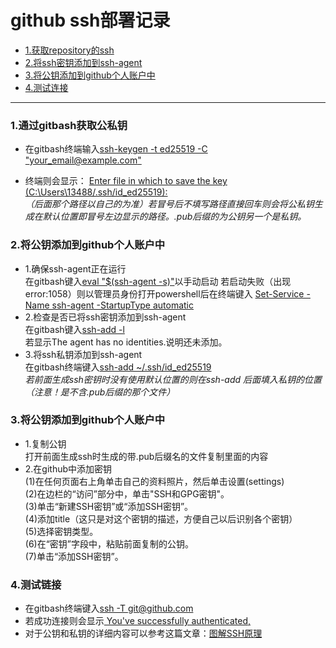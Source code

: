 # **github ssh部署记录**

- [1.获取repository的ssh](#1)
- [2.将ssh密钥添加到ssh-agent](#2)
- [3.将公钥添加到github个人账户中](#3)
- [4.测试连接](#4)

---

<h3 id ="1">1.通过gitbash获取公私钥</h3>


- 在gitbash终端输入[ssh-keygen -t ed25519 -C "your_email@example.com" ]()<br>

- 终端则会显示：
[Enter file in which to save the key (C:\Users\13488/.ssh/id_ed25519):]()<br>
*（后面那个路径以自己的为准）若冒号后不填写路径直接回车则会将公私钥生成在默认位置即冒号左边显示的路径。.pub后缀的为公钥另一个是私钥。*

<h3 id ="2">2.将公钥添加到github个人账户中</h3>

- 1.确保ssh-agent正在运行<br>
   在gitbash键入[eval "$(ssh-agent -s)"]()以手动启动
   若启动失败（出现error:1058）则以管理员身份打开powershell后在终端键入
   [Set-Service -Name ssh-agent -StartupType automatic]()
- 2.检查是否已将ssh密钥添加到ssh-agent<br>
   在gitbash键入[ssh-add -l]()  
   若显示The agent has no identities.说明还未添加。
- 3.将ssh私钥添加到ssh-agent<br>
   在gitbash终端键入[ssh-add ~/.ssh/id_ed25519]()<br>
   *若前面生成ssh密钥时没有使用默认位置的则在ssh-add 后面填入私钥的位置（注意！是不含.pub后缀的那个文件）*


<h3 id ="3">3.将公钥添加到github个人账户中</h3>

- 1.复制公钥<br>
   打开前面生成ssh时生成的带.pub后缀名的文件复制里面的内容
- 2.在github中添加密钥<br>
   (1)在任何页面右上角单击自己的资料照片，然后单击设置(settings)<br>
   (2)在边栏的“访问”部分中，单击"SSH和GPG密钥"。<br>
   (3)单击“新建SSH密钥”或“添加SSH密钥”。<br>
   (4)添加title（这只是对这个密钥的描述，方便自己以后识别各个密钥）<br>
   (5)选择密钥类型。<br>
   (6)在“密钥”字段中，粘贴前面复制的公钥。<br>
   (7)单击“添加SSH密钥”。

<h3 id ="4">4.测试链接</h3>

- 在gitbash终端键入[ssh -T git@github.com]() <br>
- 若成功连接则会显示[ You've successfully authenticated,]()
- 对于公钥和私钥的详细内容可以参考这篇文章：[图解SSH原理](https://www.cnblogs.com/diffx/p/9553587.html)
  


